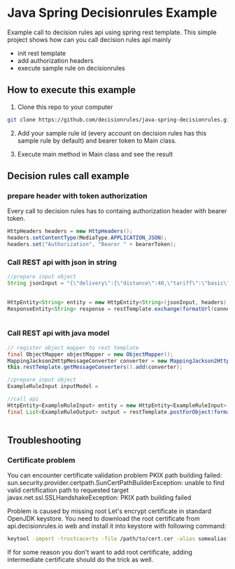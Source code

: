 # Java Spring Decisionrules Example
Example call to decision rules api using spring rest template.
This simple project shows how can you call decision rules api mainly
- init rest template
- add authorization headers
- execute sample rule on decisionrules

## How to execute this example
1. Clone this repo to your computer
````bash
git clone https://github.com/decisionrules/java-spring-decisionrules.git
````
2. Add your sample rule id (every account on decision rules has this sample rule by default) and bearer token to Main class. 

3. Execute main method in Main class and see the result

## Decision rules call example

### prepare header with token authorization
Every call to decision rules has to containg authorization header with bearer token.

````java
HttpHeaders headers = new HttpHeaders();
headers.setContentType(MediaType.APPLICATION_JSON);
headers.set("Authorization", "Bearer " + bearerToken);
````

### Call REST api with json in string 

````java
//prepare input object
String jsonInput = "{\"delivery\":{\"distance\":40,\"tariff\":\"basic\"},\"pack\":{\"weight\":4,\"longestSide\":50}}";
        

HttpEntity<String> entity = new HttpEntity<String>(jsonInput, headers);
ResponseEntity<String> response = restTemplate.exchange(formatUrl(connectionUrl, ruleId, version), HttpMethod.POST, entity, String.class);
        
````

### Call REST api with java model

````java
// register object mapper to rest template
final ObjectMapper objectMapper = new ObjectMapper();
MappingJackson2HttpMessageConverter converter = new MappingJackson2HttpMessageConverter(objectMapper);        
this.restTemplate.getMessageConverters().add(converter);

//prepare input object
ExampleRuleInput inputModel =

//call api
HttpEntity<ExampleRuleInput> entity = new HttpEntity<ExampleRuleInput>(inputModel, headers);
final List<ExampleRuleOutput> output = restTemplate.postForObject(formatUrl(connectionUrl, ruleId, version), entity, List.class);
        
````

## Troubleshooting

### Certificate problem
You can encounter certificate validation problem
PKIX path building failed: sun.security.provider.certpath.SunCertPathBuilderException: unable to find valid certification path to requested target
javax.net.ssl.SSLHandshakeException: PKIX path building failed

Problem is caused by missing root Let's encrypt certificate in standard OpenJDK keystore. 
You need to download the root certificate from api.decisionrules.io web and install it into keystore with following command:

````bash
keytool -import -trustcacerts -file /path/to/cert.cer -alias somealiasforcert -keystore $JAVA_HOME/jre/lib/security/jssecacerts -storepass changeit
````

If for some reason you don't want to add root certificate, adding intermediate certificate should do the trick as well.

